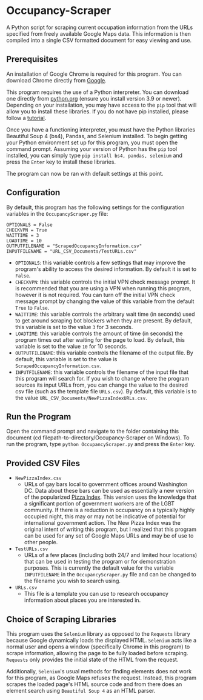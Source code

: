# Occupancy-Scraper
A Python script for scraping current occupation information from the URLs specified from freely available Google Maps data. This information is then compiled into a single CSV formatted document for easy viewing and use.

## Prerequisites
An installation of Google Chrome is required for this program. You can download Chrome directly from [Google](www.google.com/chrome/dr/download/).

This program requires the use of a Python interpreter. You can download one directly from [python.org](https://www.python.org/downloads/) (ensure you install version 3.9 or newer). Depending on your installation, you may have access to the `pip` tool that will allow you to install these libraries. If you do not have pip installed, please follow a [tutorial](https://www.youtube.com/watch?v=81SHyuNLMOY). 

Once you have a functioning interpreter, you must have the Python libraries Beautiful Soup 4 (bs4), Pandas, and Selenium installed. To begin getting your Python environment set up for this program, you must open the command prompt. Assuming your version of Python has the `pip` tool installed, you can simply type `pip install bs4, pandas, selenium` and press the `Enter` key to install these libraries.

The program can now be ran with default settings at this point. 

## Configuration
By default, this program has the following settings for the configuration variables in the `OccupancyScraper.py` file:
```
OPTIONALS = False
CHECKVPN = True
WAITTIME = 3
LOADTIME = 10
OUTPUTFILENAME = "ScrapedOccupancyInformation.csv"
INPUTFILENAME = "URL_CSV_Documents/TestURLs.csv"
```

* `OPTIONALS`: this variable controls a few settings that may improve the program's ability to access the desired information. By default it is set to `False`.
* `CHECKVPN`: this variable controls the initial VPN check message prompt. It is recommended that you are using a VPN when running this program, however it is not required. You can turn off the initial VPN check message prompt by changing the value of this variable from the default `True` to `False`.
* `WAITTIME`: this variable controls the arbitrary wait time (in seconds) used to get around scraping bot blockers when they are present. By default, this variable is set to the value `3` for 3 seconds.
* `LOADTIME`: this variable controls the amount of time (in seconds) the program times out after waiting for the page to load. By default, this variable is set to the value `10` for 10 seconds.
* `OUTPUTFILENAME`: this variable controls the filename of the output file. By default, this variable is set to the value is `ScrapedOccupancyInformation.csv`.
* `INPUTFILENAME`: this variable controls the filename of the input file that this program will search for. If you wish to change where the program sources its input URLs from, you can change the value to the desired csv file (such as the template file `URLs.csv`). By default, this variable is to the value `URL_CSV_Documents/NewPizzaIndexURLs.csv`.

## Run the Program
Open the command prompt and navigate to the folder containing this document (cd filepath-to-directory/Occupancy-Scraper on Windows). To run the program, type `python OccupancyScraper.py` and press the `Enter` key.

## Provided CSV Files
* `NewPizzaIndex.csv`
    * URLs of gay bars local to government offices around Washington DC. Data about these bars can be used as essentially a new version of the popularized [Pizza Index](https://knowyourmeme.com/memes/pizza-meter-pentagon-pizza-orders). This version uses the knowledge that a significant portion of government workers are of the LGBT community. If there is a reduction in occupancy on a typically highly occupied night, this may or may not be indicative of potential for international government action. The New Pizza Index was the original intent of writing this program, but I realized that this program can be used for any set of Google Maps URLs and may be of use to other people.
* `TestURLs.csv`
    * URLs of a few places (including both 24/7 and limited hour locations) that can be used in testing the program or for demonstration purposes. This is currently the default value for the variable `INPUTFILENAME` in the `OccupancyScraper.py` file and can be changed to the filename you wish to search using.
* `URLs.csv`
    * This file is a template you can use to research occupancy information about places you are interested in.

## Choice of Scraping Libraries
This program uses the `Selenium` library as opposed to the `Requests` library because Google dynamically loads the displayed HTML. `Selenium` acts like a normal user and opens a window (specifically Chrome in this program) to scrape information, allowing the page to be fully loaded before scraping. `Requests` only provides the initial state of the HTML from the request.

Additionally, `Selenium`'s usual methods for finding elements does not work for this program, as Google Maps refuses the request. Instead, this program scrapes the loaded page's HTML source code and from there does an element search using `Beautiful Soup 4` as an HTML parser.